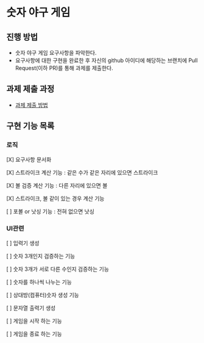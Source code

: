 # 숫자 야구 게임
## 진행 방법
* 숫자 야구 게임 요구사항을 파악한다.
* 요구사항에 대한 구현을 완료한 후 자신의 github 아이디에 해당하는 브랜치에 Pull Request(이하 PR)를 통해 과제를 제출한다.

## 과제 제출 과정
* [과제 제출 방법](https://github.com/next-step/nextstep-docs/tree/master/precourse)


## 구현 기능 목록
### 로직
[X] 요구사항 문서화

[X] 스트라이크 계산 기능 : 같은 수가 같은 자리에 있으면 스트라이크

[X] 볼 검증 계산 기능 : 다른 자리에 있으면 볼

[X] 스트라이크, 볼 같이 있는 경우 계산 기능

[ ] 포볼 or 낫싱 기능 : 전혀 없으면 낫싱

### UI관련
[ ] 입력기 생성

[ ] 숫자 3개인지 검증하는 기능

[ ] 숫자 3개가 서로 다른 수인지 검증하는 기능

[ ] 숫자를 하나씩 나누는 기능

[ ] 상대방(컴퓨터)숫자 생성 기능

[ ] 문자열 출력기 생성

[ ] 게임을 시작 하는 기능

[ ] 게임을 종료 하는 기능